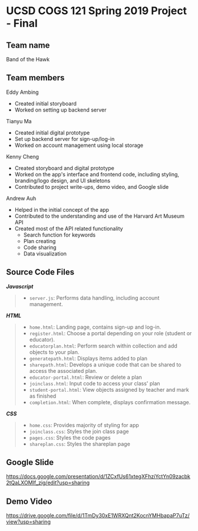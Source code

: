 # UCSD COGS 121 Spring 2019 Project - Final
## Team name
Band of the Hawk
## Team members
Eddy Ambing
- Created initial storyboard
- Worked on setting up backend server

Tianyu Ma
- Created initial digital prototype
- Set up backend server for sign-up/log-in
- Worked on account management using local storage

Kenny Cheng
- Created storyboard and digital prototype
- Worked on the app's interface and frontend code, including styling, branding/logo design, and UI skeletons
- Contributed to project write-ups, demo video, and Google slide

Andrew Auh
- Helped in the initial concept of the app
- Contributed to the understanding and use of the Harvard Art Museum API
- Created most of the API related functionality
    - Search function for keywords
    - Plan creating
    - Code sharing
    - Data visualization

## Source Code Files  
***Javascript***  
>* `server.js`: Performs data handling, including account management.
  
***HTML***
>* `home.html`: Landing page, contains sign-up and log-in.
>* `register.html`: Choose a portal depending on your role (student or educator).
>* `educatorplan.html`: Perform search within collection and add objects to your plan.
>* `generatepath.html`: Displays items added to plan 
>* `sharepath.html`: Develops a unique code that can be shared to access the associated plan.
>* `educator-portal.html`: Review or delete a plan
>* `joinclass.html`: Input code to access your class' plan
>* `student-portal.html`: View objects assigned by teacher and mark as finished 
>* `completion.html`: When complete, displays confirmation message.
  
***CSS***
>* `home.css`: Provides majority of styling for app
>* `joinclass.css`: Styles the join class page
>* `pages.css`: Styles the code pages
>* `shareplan.css`: Styles the shareplan page

## Google Slide   
https://docs.google.com/presentation/d/1ZCxfUs61xtegXFhziYctYn09zacbk2tQaLXOMIf_zig/edit?usp=sharing

## Demo Video  
https://drive.google.com/file/d/1TmDy30xE1WRXQnt2KocnYMHbapaP7uTz/view?usp=sharing 

